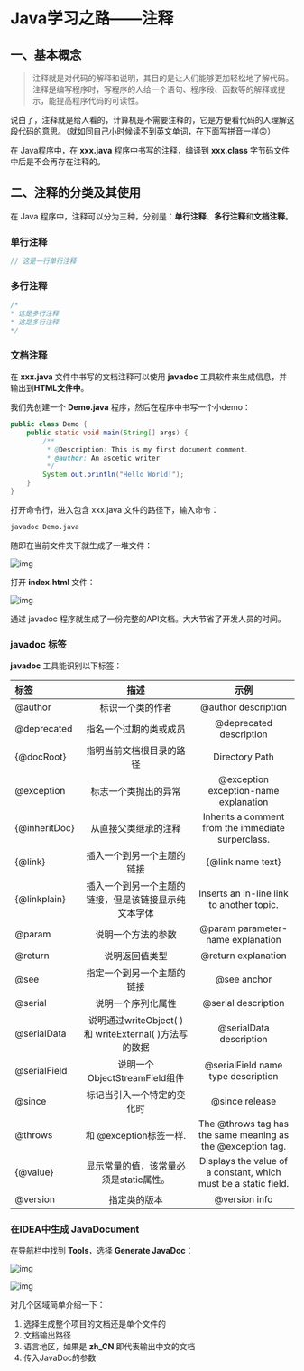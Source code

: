 # Java学习之路——注释

## 一、基本概念

> 注释就是对代码的解释和说明，其目的是让人们能够更加轻松地了解代码。注释是编写程序时，写程序的人给一个语句、程序段、函数等的解释或提示，能提高程序代码的可读性。

说白了，注释就是给人看的，计算机是不需要注释的，它是方便看代码的人理解这段代码的意思。（就如同自己小时候读不到英文单词，在下面写拼音一样🙃）

在 Java程序中，在 **xxx.java** 程序中书写的注释，编译到 **xxx.class** 字节码文件中后是不会再存在注释的。

## 二、注释的分类及其使用

在 Java 程序中，注释可以分为三种，分别是：**单行注释**、**多行注释**和**文档注释**。

### 单行注释

```java
// 这是一行单行注释
```

### 多行注释

```java
/*
* 这是多行注释
* 这是多行注释
*/
```

### 文档注释

在 **xxx.java** 文件中书写的文档注释可以使用 **javadoc** 工具软件来生成信息，并输出到**HTML文件中**。

我们先创建一个 **Demo.java** 程序，然后在程序中书写一个小demo：

```java
public class Demo {
    public static void main(String[] args) {
        /**
         * @Description: This is my first document comment.
         * @author: An ascetic writer
         */
        System.out.println("Hello World!");
    }
}
```

打开命令行，进入包含 xxx.java 文件的路径下，输入命令：

```bash
javadoc Demo.java
```

随即在当前文件夹下就生成了一堆文件：

![img](https://pic.try-hard.cn/blog/20201121161751214.png)

打开 **index.html** 文件：

![img](https://pic.try-hard.cn/blog/20201121162056720.png)

通过 javadoc 程序就生成了一份完整的API文档。大大节省了开发人员的时间。

### javadoc 标签

**javadoc** 工具能识别以下标签：

| **标签**      |                        **描述**                        |                           **示例**                           |
| :------------ | :----------------------------------------------------: | :----------------------------------------------------------: |
| @author       |                    标识一个类的作者                    |                     @author description                      |
| @deprecated   |                 指名一个过期的类或成员                 |                   @deprecated description                    |
| {@docRoot}    |                指明当前文档根目录的路径                |                        Directory Path                        |
| @exception    |                  标志一个类抛出的异常                  |            @exception exception-name explanation             |
| {@inheritDoc} |                  从直接父类继承的注释                  |      Inherits a comment from the immediate surperclass.      |
| {@link}       |               插入一个到另一个主题的链接               |                      {@link name text}                       |
| {@linkplain}  |  插入一个到另一个主题的链接，但是该链接显示纯文本字体  |          Inserts an in-line link to another topic.           |
| @param        |                   说明一个方法的参数                   |              @param parameter-name explanation               |
| @return       |                     说明返回值类型                     |                     @return explanation                      |
| @see          |               指定一个到另一个主题的链接               |                         @see anchor                          |
| @serial       |                   说明一个序列化属性                   |                     @serial description                      |
| @serialData   | 说明通过writeObject( ) 和 writeExternal( )方法写的数据 |                   @serialData description                    |
| @serialField  |             说明一个ObjectStreamField组件              |              @serialField name type description              |
| @since        |               标记当引入一个特定的变化时               |                        @since release                        |
| @throws       |                 和 @exception标签一样.                 | The @throws tag has the same meaning as the @exception tag.  |
| {@value}      |         显示常量的值，该常量必须是static属性。         | Displays the value of a constant, which must be a static field. |
| @version      |                      指定类的版本                      |                        @version info                         |

### 在IDEA中生成 JavaDocument

在导航栏中找到 **Tools**，选择 **Generate JavaDoc**：

![img](https://pic.try-hard.cn/blog/2020112116275244.png)

![img](https://pic.try-hard.cn/blog/20201121163555283.png)

对几个区域简单介绍一下：

1. 选择生成整个项目的文档还是单个文件的
2. 文档输出路径
3. 语言地区，如果是 **zh_CN** 即代表输出中文的文档
4. 传入JavaDoc的参数